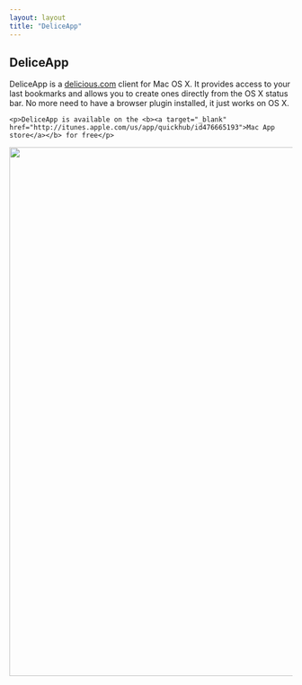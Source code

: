 ```yaml
---
layout: layout
title: "DeliceApp"
---
```


## DeliceApp

<div class="well">
	<p>DeliceApp is a <a href="http://delicious.com">delicious.com</a> client for Mac OS X. It provides access to your last bookmarks and allows you to create ones directly from the OS X status bar. No more need to have a browser plugin installed, it just works on OS X.</p>
	
	<p>DeliceApp is available on the <b><a target="_blank" href="http://itunes.apple.com/us/app/quickhub/id476665193">Mac App store</a></b> for free</p>
</div>

<img src="http://f.cl.ly/items/1p213k1s0y2e180K1e2N/deliceapp.png" width="940"/>